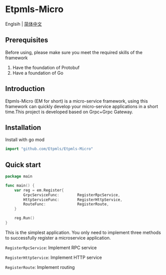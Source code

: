 # Etpmls-Micro

Englsih | [简体中文](./README_zh-CN.md)

## Prerequisites
Before using, please make sure you meet the required skills of the framework
1. Have the foundation of Protobuf
2. Have a foundation of Go

## Introduction
Etpmls-Micro (EM for short) is a micro-service framework, using this framework can quickly develop your micro-service applications in a short time.This project is developed based on Grpc+Grpc Gateway.

## Installation
Install with go mod
```go
import "github.com/Etpmls/Etpmls-Micro"
```

## Quick start
```go
package main

func main() {
	var reg = em.Register{
		GrpcServiceFunc:    	RegisterRpcService,
		HttpServiceFunc:    	RegisterHttpService,
		RouteFunc:          	RegisterRoute,
	}

	reg.Run()
}
```
This is the simplest application. You only need to implement three methods to successfully register a microservice application.

`RegisterRpcService`: Implement RPC service

`RegisterHttpService`: Implement HTTP service

`RegisterRoute`: Implement routing